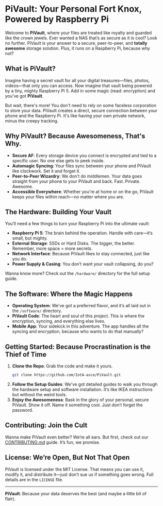 # PiVault: Your Personal Fort Knox, Powered by Raspberry Pi

Welcome to **PiVault**, where your files are treated like royalty and guarded like the crown jewels. Ever wanted a NAS that’s as secure as it is cool? Look no further. PiVault is your answer to a secure, peer-to-peer, and **totally awesome** storage solution. Plus, it runs on a Raspberry Pi, because why not?

## What is PiVault?

Imagine having a secret vault for all your digital treasures—files, photos, videos—that only you can access. Now imagine that vault being powered by a tiny, mighty Raspberry Pi 5. Add in some magic (read: encryption) and you've got **PiVault**.

But wait, there's more! You don't need to rely on some faceless corporation to store your data. PiVault creates a direct, secure connection between your phone and the Raspberry Pi. It's like having your own private network, minus the creepy tracking.

## Why PiVault? Because Awesomeness, That's Why.

- **Secure AF**: Every storage device you connect is encrypted and tied to a specific user. No one else gets to peek inside.
- **Automagic Syncing**: Your files sync between your phone and PiVault like clockwork. Set it and forget it.
- **Peer-to-Peer Wizardry**: We don’t do middlemen. Your data goes straight from your phone to your PiVault and back. Fast. Private. Awesome.
- **Accessible Everywhere**: Whether you're at home or on the go, PiVault keeps your files within reach—no matter where you are.

## The Hardware: Building Your Vault

You’ll need a few things to turn your Raspberry Pi into the ultimate vault:

- **Raspberry Pi 5**: The brain behind the operation. Handle with care—it’s small, but mighty.
- **External Storage**: SSDs or Hard Disks. The bigger, the better. Remember, more space = more secrets.
- **Network Interface**: Because PiVault likes to stay connected, just like you do.
- **Power Supply & Casing**: You don’t want your vault collapsing, do you?

Wanna know more? Check out the `/hardware/` directory for the full setup guide.

## The Software: Where the Magic Happens

- **Operating System**: We’ve got a preferred flavor, and it’s all laid out in the `/software/` directory.
- **PiVault Code**: The heart and soul of this project. This is where the encryption, syncing, and everything else lives.
- **Mobile App**: Your sidekick in this adventure. The app handles all the syncing and encryption, because who wants to do that manually?

## Getting Started: Because Procrastination is the Thief of Time

1. **Clone the Repo**: Grab the code and make it yours.
    ```bash
    git clone https://github.com/IotA-asce/PiVault.git
    ```
2. **Follow the Setup Guides**: We've got detailed guides to walk you through the hardware setup and software installation. It’s like IKEA instructions but without the weird tools.
3. **Enjoy the Awesomeness**: Bask in the glory of your personal, secure PiVault. Show it off. Name it something cool. Just don’t forget the password.

## Contributing: Join the Cult

Wanna make PiVault even better? We’re all ears. But first, check out our [CONTRIBUTING.md](CONTRIBUTING.md) guide. It’s fun, we promise.

## License: We’re Open, But Not That Open

PiVault is licensed under the MIT License. That means you can use it, modify it, and distribute it—just don’t sue us if something goes wrong. Full details are in the `LICENSE` file.

---

**PiVault**: Because your data deserves the best (and maybe a little bit of flair).
